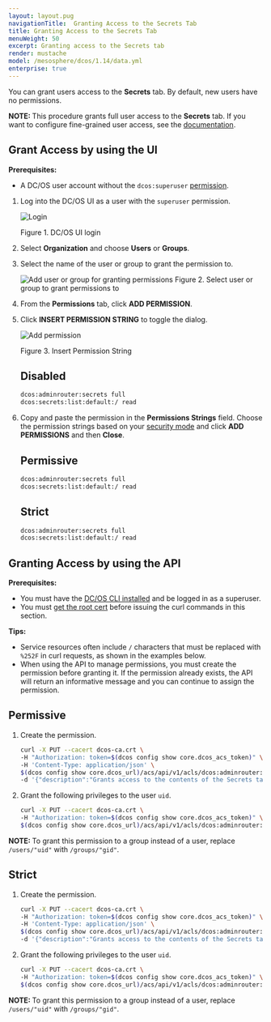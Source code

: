 ```yaml
---
layout: layout.pug
navigationTitle:  Granting Access to the Secrets Tab
title: Granting Access to the Secrets Tab
menuWeight: 50
excerpt: Granting access to the Secrets tab
render: mustache
model: /mesosphere/dcos/1.14/data.yml
enterprise: true
---
```


<!-- The source repository for this topic is https://github.com/dcos/dcos-docs-site -->

You can grant users access to the **Secrets** tab. By default, new users have no permissions.

<p class="message--note"><strong>NOTE: </strong>This procedure grants full user access to the <strong>Secrets</strong> tab. If you want to configure fine-grained user access, see the <a href="/mesosphere/dcos/1.14/security/ent/secrets/use-secrets/">documentation</a>.</p>

## <a name="network-access-via-ui"></a>Grant Access by using the UI

**Prerequisites:**

- A DC/OS user account without the `dcos:superuser` [permission](/mesosphere/dcos/1.14/security/ent/users-groups/).

1. Log into the DC/OS UI as a user with the `superuser` permission.

   ![Login](/mesosphere/dcos/1.14/img/LOGIN-EE-Modal_View-1_12.png)

   Figure 1. DC/OS UI login

1.  Select **Organization** and choose **Users** or **Groups**.

1.  Select the name of the user or group to grant the permission to.

    ![Add user or group for granting permissions](/mesosphere/dcos/1.14/img/GUI-Organization-Users-List_VIew-1_12.png)
    Figure 2. Select user or group to grant permissions to

1.  From the **Permissions** tab, click **ADD PERMISSION**.

1.  Click **INSERT PERMISSION STRING** to toggle the dialog.

    ![Add permission](/mesosphere/dcos/1.14/img/services-tab-user3.png)

    Figure 3. Insert Permission String

    ## Disabled

    ```bash
    dcos:adminrouter:secrets full
    dcos:secrets:list:default:/ read
    ```

1.  Copy and paste the permission in the **Permissions Strings** field. Choose the permission strings based on your [security mode](/mesosphere/dcos/1.14/security/ent/#security-modes) and click **ADD PERMISSIONS** and then **Close**.

    ## Permissive

    ```bash
    dcos:adminrouter:secrets full
    dcos:secrets:list:default:/ read
    ```

    ## Strict

    ```bash
    dcos:adminrouter:secrets full
    dcos:secrets:list:default:/ read
    ```


## <a name="network-access-via-api"></a>Granting Access by using the API

**Prerequisites:**

- You must have the [DC/OS CLI installed](/mesosphere/dcos/1.14/cli/install/) and be logged in as a superuser.
- You must [get the root cert](/mesosphere/dcos/1.14/security/ent/tls-ssl/get-cert/) before issuing the curl commands in this section.

**Tips:**

- Service resources often include `/` characters that must be replaced with `%252F` in curl requests, as shown in the examples below.
- When using the API to manage permissions, you must create the permission before granting it. If the permission already exists, the API will return an informative message and you can continue to assign the permission.

## Permissive

1.  Create the permission.

    ```bash
    curl -X PUT --cacert dcos-ca.crt \
    -H "Authorization: token=$(dcos config show core.dcos_acs_token)" \
    -H 'Content-Type: application/json' \
    $(dcos config show core.dcos_url)/acs/api/v1/acls/dcos:adminrouter:secrets  \
    -d '{"description":"Grants access to the contents of the Secrets tab"}'
    ```

1.  Grant the following privileges to the user `uid`.

    ```bash
    curl -X PUT --cacert dcos-ca.crt \
    -H "Authorization: token=$(dcos config show core.dcos_acs_token)" \
    $(dcos config show core.dcos_url)/acs/api/v1/acls/dcos:adminrouter:secrets/users/<uid>/full
    ```

<p class="message--note"><strong>NOTE: </strong>To grant this permission to a group instead of a user, replace <code>/users/"uid"</code> with <code>/groups/"gid"</code>.</p>

## Strict

1.  Create the permission.

    ```bash
    curl -X PUT --cacert dcos-ca.crt \
    -H "Authorization: token=$(dcos config show core.dcos_acs_token)" \
    -H 'Content-Type: application/json' \
    $(dcos config show core.dcos_url)/acs/api/v1/acls/dcos:adminrouter:secrets  \
    -d '{"description":"Grants access to the contents of the Secrets tab"}'
    ```

1.  Grant the following privileges to the user `uid`.

    ```bash
    curl -X PUT --cacert dcos-ca.crt \
    -H "Authorization: token=$(dcos config show core.dcos_acs_token)" \
    $(dcos config show core.dcos_url)/acs/api/v1/acls/dcos:adminrouter:secrets/users/<uid>/full
    ```

<p class="message--note"><strong>NOTE: </strong>To grant this permission to a group instead of a user, replace <code>/users/"uid"</code> with <code>/groups/"gid"</code>.</p>
